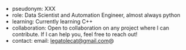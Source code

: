 - pseudonym: XXX
- role: Data Scientist and Automation Engineer, almost always python
- learning: Currently learning C++
- collaboration: Open to collaboration on any project where I can contribute. If I can help you, feel free to reach out!
- contact: 
    email: legatolecat@gmail.com@
